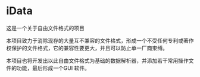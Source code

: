 # iData
这是一个关于自由文件格式的项目

本项目致力于消除现存的大量互不兼容的文件格式，形成一个不受任何专利或著作权保护的文件格式，它的兼容性要更大，并且可以防止单一厂商束缚。

本项目也将开发出以此自由文件格式为基础的数据解析器，并添加若干常用操作文件的功能，最后形成一个GUI 软件。
